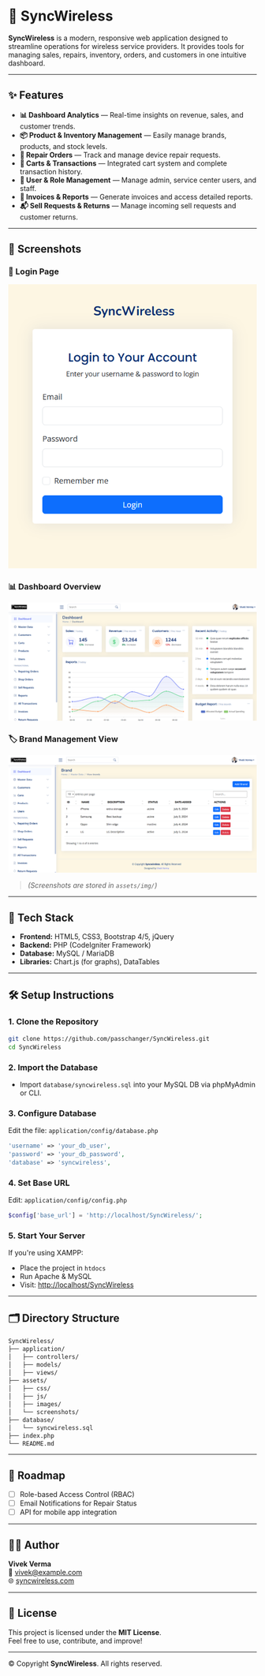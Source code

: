 # 📱 SyncWireless

**SyncWireless** is a modern, responsive web application designed to streamline operations for wireless service providers. It provides tools for managing sales, repairs, inventory, orders, and customers in one intuitive dashboard.

---

## ✨ Features

- **📊 Dashboard Analytics** — Real-time insights on revenue, sales, and customer trends.
- **📦 Product & Inventory Management** — Easily manage brands, products, and stock levels.
- **🔧 Repair Orders** — Track and manage device repair requests.
- **🛒 Carts & Transactions** — Integrated cart system and complete transaction history.
- **👥 User & Role Management** — Manage admin, service center users, and staff.
- **📄 Invoices & Reports** — Generate invoices and access detailed reports.
- **📬 Sell Requests & Returns** — Manage incoming sell requests and customer returns.

---

## 📸 Screenshots

### 🔐 Login Page

![Login Page](./assets/img/ss2.png)

### 📊 Dashboard Overview

![Dashboard](./assets/img/ss3.png)

### 🏷️ Brand Management View

![Brand Management](./assets//img/ss1.png)

> _(Screenshots are stored in `assets/img/`)_

---

## 🧰 Tech Stack

- **Frontend:** HTML5, CSS3, Bootstrap 4/5, jQuery
- **Backend:** PHP (CodeIgniter Framework)
- **Database:** MySQL / MariaDB
- **Libraries:** Chart.js (for graphs), DataTables

---

## 🛠️ Setup Instructions

### 1. Clone the Repository

```bash
git clone https://github.com/passchanger/SyncWireless.git
cd SyncWireless
```

### 2. Import the Database

- Import `database/syncwireless.sql` into your MySQL DB via phpMyAdmin or CLI.

### 3. Configure Database

Edit the file: `application/config/database.php`

```php
'username' => 'your_db_user',
'password' => 'your_db_password',
'database' => 'syncwireless',
```

### 4. Set Base URL

Edit: `application/config/config.php`

```php
$config['base_url'] = 'http://localhost/SyncWireless/';
```

### 5. Start Your Server

If you're using XAMPP:

- Place the project in `htdocs`
- Run Apache & MySQL
- Visit: [http://localhost/SyncWireless](http://localhost/SyncWireless)

---

## 🗂️ Directory Structure

```
SyncWireless/
├── application/
│   ├── controllers/
│   ├── models/
│   ├── views/
├── assets/
│   ├── css/
│   ├── js/
│   ├── images/
│   └── screenshots/
├── database/
│   └── syncwireless.sql
├── index.php
└── README.md
```

---

## 🔮 Roadmap

- [ ] Role-based Access Control (RBAC)
- [ ] Email Notifications for Repair Status
- [ ] API for mobile app integration

---

## 👨‍💻 Author

**Vivek Verma**  
📧 [vivek@example.com](mailto:vivek@example.com)  
🌐 [syncwireless.com](http://syncwireless.com)

---

## 📝 License

This project is licensed under the **MIT License**.  
Feel free to use, contribute, and improve!

---

© Copyright **SyncWireless**. All rights reserved.
